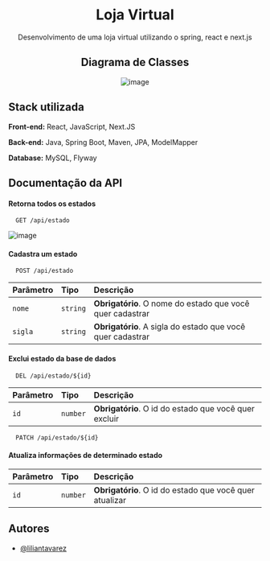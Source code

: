 <div align="center">
  
# Loja Virtual 

Desenvolvimento de uma loja virtual utilizando o spring, react e next.js

## Diagrama de Classes 
  
![image](https://github.com/liliantavarez/loja-virtual/assets/51184806/a3b04964-c7bc-459d-8b73-f0a10872c3b0)
</div>

## Stack utilizada

**Front-end:** React, JavaScript, Next.JS

**Back-end:** Java, Spring Boot, Maven, JPA, ModelMapper

**Database:** MySQL, Flyway


## Documentação da API

#### Retorna todos os estados

```http
  GET /api/estado
```
![image](https://github.com/liliantavarez/loja-virtual/assets/51184806/ce147abd-9fab-4622-bffb-804d0c7c771b)


#### Cadastra um estado

```http
  POST /api/estado
```

| Parâmetro   | Tipo       | Descrição                                   |
| :---------- | :--------- | :------------------------------------------ |
| `nome`      | `string` | **Obrigatório**. O nome do estado que você quer cadastrar |
| `sigla`      | `string` | **Obrigatório**. A sigla do estado que você quer cadastrar |

#### Exclui estado da base de dados

```http
  DEL /api/estado/${id}
```

| Parâmetro   | Tipo       | Descrição                                   |
| :---------- | :--------- | :------------------------------------------ |
| `id`      | `number` | **Obrigatório**. O id do estado que você quer excluir 

```http
  PATCH /api/estado/${id}
```

#### Atualiza informações de determinado estado

| Parâmetro   | Tipo       | Descrição                                   |
| :---------- | :--------- | :------------------------------------------ |
| `id`      | `number` | **Obrigatório**. O id do estado que você quer atualizar 

## Autores

- [@liliantavarez](https://www.linkedin.com/in/liliantavarez/)

